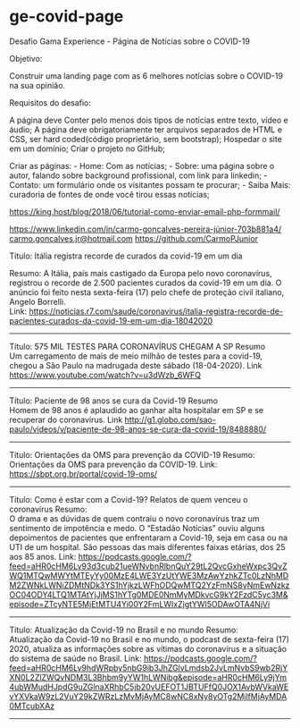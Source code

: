 # ge-covid-page
Desafio Gama Experience - Página de Notícias sobre o COVID-19




Objetivo:

Construir uma landing page com as 6 melhores notícias sobre o COVID-19 na sua opinião. 

Requisitos do desafio:

A página deve Conter pelo menos dois tipos de notícias entre texto, vídeo e áudio;
A página deve obrigatoriamente ter arquivos separados de HTML e CSS, ser hard coded(código proprietário, sem bootstrap);
Hospedar o site em um domínio;
Criar o projeto no GitHub;

Criar as páginas: 
    - Home: Com as notícias;
    - Sobre: uma página sobre o autor, falando sobre background profissional, com link para linkedin;
    - Contato: um formulário onde os visitantes possam te procurar;
    - Saiba Mais: curadoria de fontes de onde você tirou essas notícias;



https://king.host/blog/2018/06/tutorial-como-enviar-email-php-formmail/


https://www.linkedin.com/in/carmo-goncalves-pereira-júnior-703b881a4/
carmo.goncalves.jr@hotmail.com
https://github.com/CarmoPJunior

Título: 
    Itália registra recorde de curados da covid-19 em um dia
    
Resumo:
    A Itália, país mais castigado da Europa pelo novo coronavírus, registrou o recorde de 2.500 pacientes curados da covid-19 em um dia. O anúncio foi feito nesta sexta-feira (17) pelo chefe de proteção civil italiano, Angelo Borrelli.    
Link:
    https://noticias.r7.com/saude/coronavirus/italia-registra-recorde-de-pacientes-curados-da-covid-19-em-um-dia-18042020

__________________________________________________________________________________________________

Título: 
    575 MIL TESTES PARA CORONAVÍRUS CHEGAM A SP
Resumo    
    Um carregamento de mais de meio milhão de testes para a covid-19, chegou a São Paulo na madrugada deste sábado (18-04-2020).
Link
    https://www.youtube.com/watch?v=u3dWzb_6WFQ

__________________________________________________________________________________________________

Título: 
    Paciente de 98 anos se cura da Covid-19
Resumo    
    Homem de 98 anos é aplaudido ao ganhar alta hospitalar em SP e se recuperar do coronavírus.
Link
    http://g1.globo.com/sao-paulo/videos/v/paciente-de-98-anos-se-cura-da-covid-19/8488880/

__________________________________________________________________________________________________

Título: 
    Orientações da OMS para prevenção da COVID-19
Resumo:    
    Orientações da OMS para prevenção da COVID-19.
Link:
    https://sbpt.org.br/portal/covid-19-oms/

__________________________________________________________________________________________________

Título: 
    Como é estar com a Covid-19? Relatos de quem venceu o coronavírus
Resumo:    
    O drama e as dúvidas de quem contraiu o novo coronavírus traz um sentimento de impotência e medo.
    O “Estadão Notícias” ouviu alguns depoimentos de pacientes que enfrentaram a Covid-19, seja em casa ou na UTI de um hospital. São pessoas das mais diferentes faixas etárias, dos 25 aos 85 anos.
Link:
    https://podcasts.google.com/?feed=aHR0cHM6Ly93d3cub21ueWNvbnRlbnQuY29tL2QvcGxheWxpc3QvZWQ1MTQwMWYtMTEyYy00MzE4LWE3YzUtYWE3MzAwYzhkZTc0LzNhMDM2ZWNkLWNiZDMtNDk3YS1hYjkzLWFhODQwMTQ2YzFmNS8yNmEwNzkzOC04ODY4LTQ1MTAtYjJjMS1hYTg0MDE0NmMyMDkvcG9kY2FzdC5yc3M&episode=ZTcyNTE5MjEtMTU4Yi00Y2FmLWIxZjgtYWI5ODAwOTA4NjVi
__________________________________________________________________________________________________


Título: 
    Atualização da Covid-19 no Brasil e no mundo
Resumo:    
    Atualização da Covid-19 no Brasil e no mundo, o podcast de sexta-feira (17) 2020, atualiza as informações sobre as vítimas do coronavírus e a situação do sistema de saúde no Brasil. 
Link:
    https://podcasts.google.com/?feed=aHR0cHM6Ly9hdWRpby5nbG9ib3JhZGlvLmdsb2JvLmNvbS9wb2RjYXN0L2ZlZWQvNDM3L3Bhbm9yYW1hLWNibg&episode=aHR0cHM6Ly9jYm4ubWMudHJpdG9uZGlnaXRhbC5jb20vUEFOT1JBTUFfQ0JOX1AvbWVkaWEvYXVkaW9zL2VuY29kZWRzLzMvMjAyMC8wNC8xNy8yOTg2MjlfMjAyMDA0MTcubXAz
__________________________________________________________________________________________________


